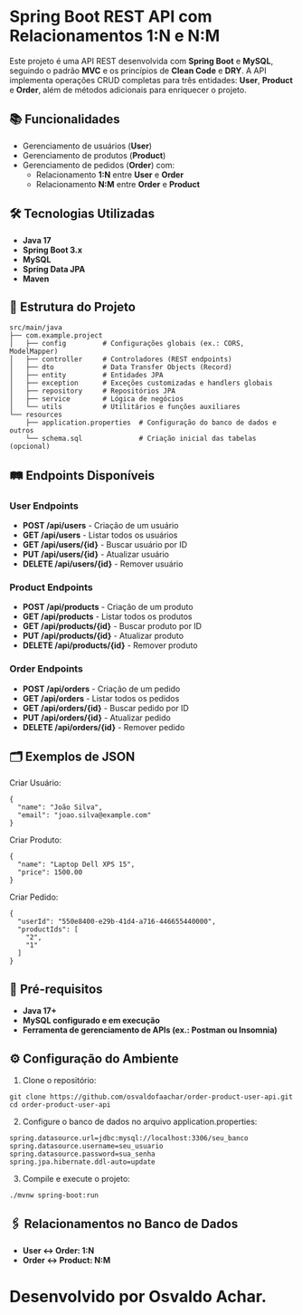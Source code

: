 # Spring Boot REST API com Relacionamentos 1:N e N:M

Este projeto é uma API REST desenvolvida com **Spring Boot** e **MySQL**, seguindo o padrão **MVC** e os princípios de **Clean Code** e **DRY**. A API implementa operações CRUD completas para três entidades: **User**, **Product** e **Order**, além de métodos adicionais para enriquecer o projeto.

## 📚 Funcionalidades

- Gerenciamento de usuários (**User**)
- Gerenciamento de produtos (**Product**)
- Gerenciamento de pedidos (**Order**) com:
  - Relacionamento **1:N** entre **User** e **Order**
  - Relacionamento **N:M** entre **Order** e **Product**

## 🛠️ Tecnologias Utilizadas

- **Java 17**
- **Spring Boot 3.x**
- **MySQL**
- **Spring Data JPA**
- **Maven**

## 📂 Estrutura do Projeto

```plaintext
src/main/java
├── com.example.project
│   ├── config         # Configurações globais (ex.: CORS, ModelMapper)
│   ├── controller     # Controladores (REST endpoints)
│   ├── dto            # Data Transfer Objects (Record)
│   ├── entity         # Entidades JPA
│   ├── exception      # Exceções customizadas e handlers globais
│   ├── repository     # Repositórios JPA
│   ├── service        # Lógica de negócios
│   └── utils          # Utilitários e funções auxiliares
└── resources
    ├── application.properties  # Configuração do banco de dados e outros
    └── schema.sql              # Criação inicial das tabelas (opcional)
```
## 🛤️ Endpoints Disponíveis
### User Endpoints
- **POST /api/users** - Criação de um usuário
- **GET /api/users** - Listar todos os usuários
- **GET /api/users/{id}** - Buscar usuário por ID
- **PUT /api/users/{id}** - Atualizar usuário
- **DELETE /api/users/{id}** - Remover usuário
### Product Endpoints
- **POST /api/products** - Criação de um produto
- **GET /api/products** - Listar todos os produtos
- **GET /api/products/{id}** - Buscar produto por ID
- **PUT /api/products/{id}** - Atualizar produto
- **DELETE /api/products/{id}** - Remover produto
### Order Endpoints
- **POST /api/orders** - Criação de um pedido
- **GET /api/orders** - Listar todos os pedidos
- **GET /api/orders/{id}** - Buscar pedido por ID
- **PUT /api/orders/{id}** - Atualizar pedido
- **DELETE /api/orders/{id}** - Remover pedido

## 🗂️ Exemplos de JSON
Criar Usuário:
```
{
  "name": "João Silva",
  "email": "joao.silva@example.com"
}
```
Criar Produto:
```
{
  "name": "Laptop Dell XPS 15",
  "price": 1500.00
}
```
Criar Pedido:
```
{
  "userId": "550e8400-e29b-41d4-a716-446655440000",
  "productIds": [
    "2",
    "1"
  ]
}
```
## 📑 Pré-requisitos
- **Java 17+**
- **MySQL configurado e em execução**
- **Ferramenta de gerenciamento de APIs (ex.: Postman ou Insomnia)**

## ⚙️ Configuração do Ambiente
1. Clone o repositório:
```
git clone https://github.com/osvaldofaachar/order-product-user-api.git
cd order-product-user-api
```
2. Configure o banco de dados no arquivo application.properties:
```
spring.datasource.url=jdbc:mysql://localhost:3306/seu_banco
spring.datasource.username=seu_usuario
spring.datasource.password=sua_senha
spring.jpa.hibernate.ddl-auto=update
```
3. Compile e execute o projeto:
```
./mvnw spring-boot:run
```
## 🖇️ Relacionamentos no Banco de Dados
- **User ↔ Order: 1:N**
- **Order ↔ Product: N:M**

# Desenvolvido por Osvaldo Achar.






